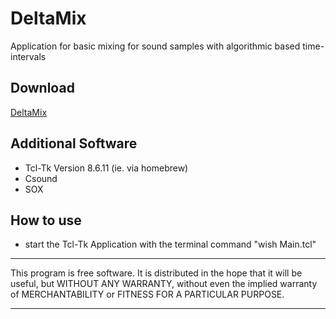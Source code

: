 # **DeltaMix**

Application for basic mixing for sound samples with algorithmic based time-intervals


## Download
[DeltaMix](https://github.com/Suppan/DeltaMix/releases/)

## Additional Software  

- Tcl-Tk Version 8.6.11 (ie. via homebrew)
- Csound
- SOX

## How to use

- start the Tcl-Tk Application with the terminal command "wish Main.tcl"

*************
This program is free software. It is distributed in the hope that it will be useful, but WITHOUT ANY WARRANTY, without even the implied warranty of MERCHANTABILITY or FITNESS FOR A PARTICULAR PURPOSE. 
*************
